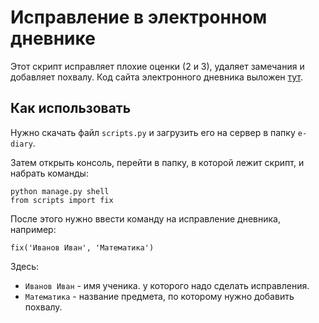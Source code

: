 # Исправление в электронном дневнике

Этот скрипт исправляет плохие оценки (2 и 3), удаляет замечания и добавляет похвалу.
Код сайта электронного дневника выложен [тут](https://github.com/devmanorg/e-diary).

## Как использовать
Нужно скачать файл `scripts.py` и загрузить его на сервер в папку `e-diary`.

Затем открыть консоль, перейти в папку, в которой лежит скрипт, и набрать команды:
```
python manage.py shell
from scripts import fix
```
После этого нужно ввести команду на исправление дневника, например:
```
fix('Иванов Иван', 'Математика')
```
Здесь:
* `Иванов Иван` - имя ученика. у которого надо сделать исправления.
* `Математика` - название предмета, по которому нужно добавить похвалу.
